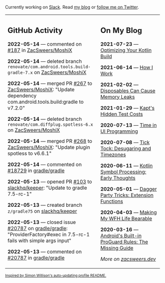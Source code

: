 Currently working on [Slack](https://slack.com/). Read [my blog](https://zacsweers.dev/) or [follow me on Twitter](https://twitter.com/ZacSweers).

<table><tr><td valign="top" width="60%">

## GitHub Activity
<!-- githubActivity starts -->
**2022-05-14** — commented on [#187](https://github.com/ZacSweers/MoshiX/issues/187#issuecomment-1126783020) in [ZacSweers/MoshiX](https://github.com/ZacSweers/MoshiX)

**2022-05-14** — deleted branch `renovate/com.android.tools.build-gradle-7.x` on [ZacSweers/MoshiX](https://github.com/ZacSweers/MoshiX)

**2022-05-14** — merged PR [#267](https://github.com/ZacSweers/MoshiX/pull/267) to [ZacSweers/MoshiX](https://github.com/ZacSweers/MoshiX): "Update dependency com.android.tools.build:gradle to v7.2.0"

**2022-05-14** — deleted branch `renovate/com.diffplug.spotless-6.x` on [ZacSweers/MoshiX](https://github.com/ZacSweers/MoshiX)

**2022-05-14** — merged PR [#268](https://github.com/ZacSweers/MoshiX/pull/268) to [ZacSweers/MoshiX](https://github.com/ZacSweers/MoshiX): "Update plugin spotless to v6.6.1"

**2022-05-14** — commented on [#18729](https://github.com/gradle/gradle/pull/18729#issuecomment-1126660880) in [gradle/gradle](https://github.com/gradle/gradle)

**2022-05-13** — opened PR [#103](https://github.com/slackhq/keeper/pull/103) to [slackhq/keeper](https://github.com/slackhq/keeper): "Update to gradle 7.5-rc-1"

**2022-05-13** — created branch `z/gradle75` on [slackhq/keeper](https://github.com/slackhq/keeper)

**2022-05-13** — closed issue [#20787](https://github.com/gradle/gradle/issues/20787) on [gradle/gradle](https://github.com/gradle/gradle): "ProviderFactory#exec in 7.5-rc-1 fails with simple args input"

**2022-05-13** — commented on [#20787](https://github.com/gradle/gradle/issues/20787#issuecomment-1126582749) in [gradle/gradle](https://github.com/gradle/gradle)
<!-- githubActivity ends -->
</td><td valign="top" width="40%">

## On My Blog
<!-- blog starts -->
**2021-07-23** — [Optimizing Your Kotlin Build](https://www.zacsweers.dev/optimizing-your-kotlin-build/)

**2021-06-14** — [How I Work](https://www.zacsweers.dev/how-i-work/)

**2021-02-02** — [Disposables Can Cause Memory Leaks](https://www.zacsweers.dev/disposables-can-cause-memory-leaks/)

**2021-01-29** — [Kapt's Hidden Test Costs](https://www.zacsweers.dev/kapts-hidden-test-costs/)

**2020-07-13** — [Time in UI Programming](https://www.zacsweers.dev/time-in-ui/)

**2020-07-08** — [Tick Tock: Desugaring and Timezones](https://www.zacsweers.dev/ticktock-desugaring-timezones/)

**2020-06-11** — [Kotlin Symbol Processing: Early Thoughts](https://www.zacsweers.dev/kotlin-symbol-processor-early-thoughts/)

**2020-05-01** — [Dagger Party Tricks: Extension Functions](https://www.zacsweers.dev/dagger-party-tricks-extension-functions/)

**2020-04-03** — [Making My WFH Life Bearable](https://www.zacsweers.dev/making-wfh-life-bearable/)

**2020-03-16** — [Android's Built-in ProGuard Rules: The Missing Guide](https://www.zacsweers.dev/android-proguard-rules/)
<!-- blog ends -->
_More on [zacsweers.dev](https://zacsweers.dev/)_
</td></tr></table>

<sub><a href="https://simonwillison.net/2020/Jul/10/self-updating-profile-readme/">Inspired by Simon Willison's auto-updating profile README.</a></sub>